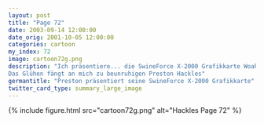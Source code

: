 ```yaml
---
layout: post
title: "Page 72"
date: 2003-09-14 12:00:00
date_orig: 2001-10-05 12:00:00
categories: cartoon
my_index: 72
image: cartoon72g.png
description: "Ich präsentiere... die SwineForce X-2000 Grafikkarte Woah Das Ding ist riesig Du sagst es 128 MB DDR RAM 2 Aktivkühler erweiterter 3D Chipsatz Uff sie passt gerade so in das Gehäuse
Das Glühen fängt an mich zu beunruhigen Preston Hackles"
germantitle: "Preston präsentiert seine SwineForce X-2000 Grafikkarte"
twitter_card_type: summary_large_image
---
```


{% include figure.html src="cartoon72g.png" alt="Hackles Page 72"  %}
